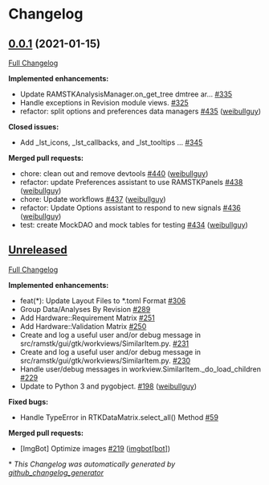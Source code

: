 # Changelog

## [0.0.1](https://github.com/ReliaQualAssociates/ramstk/tree/0.0.1) (2021-01-15)

[Full Changelog](https://github.com/ReliaQualAssociates/ramstk/compare/v0.10.0...0.0.1)

**Implemented enhancements:**

- Update RAMSTKAnalysisManager.on\_get\_tree dmtree ar... [\#335](https://github.com/ReliaQualAssociates/ramstk/issues/335)
- Handle exceptions in Revision module views. [\#325](https://github.com/ReliaQualAssociates/ramstk/issues/325)
- refactor: split options and preferences data managers [\#435](https://github.com/ReliaQualAssociates/ramstk/pull/435) ([weibullguy](https://github.com/weibullguy))

**Closed issues:**

- Add \_lst\_icons, \_lst\_callbacks, and \_lst\_tooltips ... [\#345](https://github.com/ReliaQualAssociates/ramstk/issues/345)

**Merged pull requests:**

- chore: clean out and remove devtools [\#440](https://github.com/ReliaQualAssociates/ramstk/pull/440) ([weibullguy](https://github.com/weibullguy))
- refactor: update Preferences assistant to use RAMSTKPanels [\#438](https://github.com/ReliaQualAssociates/ramstk/pull/438) ([weibullguy](https://github.com/weibullguy))
- chore: Update workflows [\#437](https://github.com/ReliaQualAssociates/ramstk/pull/437) ([weibullguy](https://github.com/weibullguy))
- refactor: Update Options assistant to respond to new signals [\#436](https://github.com/ReliaQualAssociates/ramstk/pull/436) ([weibullguy](https://github.com/weibullguy))
- test: create MockDAO and mock tables for testing [\#434](https://github.com/ReliaQualAssociates/ramstk/pull/434) ([weibullguy](https://github.com/weibullguy))

## [Unreleased](https://github.com/ReliaQualAssociates/ramstk/tree/HEAD)

[Full Changelog](https://github.com/ReliaQualAssociates/ramstk/compare/v0.0.0...HEAD)

**Implemented enhancements:**

- feat\(\*\): Update Layout Files to \*.toml Format [\#306](https://github.com/ReliaQualAssociates/ramstk/issues/306)
- Group Data/Analyses By Revision [\#289](https://github.com/ReliaQualAssociates/ramstk/issues/289)
- Add Hardware::Requirement Matrix [\#251](https://github.com/ReliaQualAssociates/ramstk/issues/251)
- Add Hardware::Validation Matrix [\#250](https://github.com/ReliaQualAssociates/ramstk/issues/250)
-  Create and log a useful user and/or debug message in src/ramstk/gui/gtk/workviews/SimilarItem.py. [\#231](https://github.com/ReliaQualAssociates/ramstk/issues/231)
-  Create and log a useful user and/or debug message in src/ramstk/gui/gtk/workviews/SimilarItem.py. [\#230](https://github.com/ReliaQualAssociates/ramstk/issues/230)
-  Handle user/debug messages in workview.SimilarItem.\_do\_load\_children [\#229](https://github.com/ReliaQualAssociates/ramstk/issues/229)
- Update to Python 3 and pygobject. [\#198](https://github.com/ReliaQualAssociates/ramstk/pull/198) ([weibullguy](https://github.com/weibullguy))

**Fixed bugs:**

- Handle TypeError in RTKDataMatrix.select\_all\(\) Method [\#59](https://github.com/ReliaQualAssociates/ramstk/issues/59)

**Merged pull requests:**

- \[ImgBot\] Optimize images [\#219](https://github.com/ReliaQualAssociates/ramstk/pull/219) ([imgbot[bot]](https://github.com/apps/imgbot))

\* *This Changelog was automatically generated by [github_changelog_generator](https://github.com/github-changelog-generator/github-changelog-generator)*
